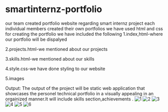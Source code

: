 # smartinternz-portfolio
our team created portfolio website regarding smart internz project each individual members created their own portfolios we have used html and css for creating the portfolio we have included the following 1.index,html-where our portfolio will be dispalyed

2.projects.html-we mentioned about our projects

3.skills.html-we mentioned about our skills

4.style.css-we have done styling to our website

5.images

Output: The output of the project will be static web application that showcases the personel technical portfolio in a visually appealing in an orgainized manner.It will include skills section,achievements .
![1](https://github.com/saiyadav5169/smartinternz-portfolio/assets/141484818/a67a99c1-daae-489d-9220-bf67961b6961)
![2](https://github.com/saiyadav5169/smartinternz-portfolio/assets/141484818/3199cb3f-ee45-4639-ac23-a9e36cb9acf0)
![3](https://github.com/saiyadav5169/smartinternz-portfolio/assets/141484818/3d2af92a-79d1-49c4-8580-9b7bb1f4489e)
![4](https://github.com/saiyadav5169/smartinternz-portfolio/assets/141484818/a4a1cf1b-366d-4235-960b-d1d1287ca1e2)
![5](https://github.com/saiyadav5169/smartinternz-portfolio/assets/141484818/2dc551be-0165-4e5e-b278-fde3ac9d0660)
![6](https://github.com/saiyadav5169/smartinternz-portfolio/assets/141484818/9f4586e2-ba14-4848-a04b-918ed2c31730)
